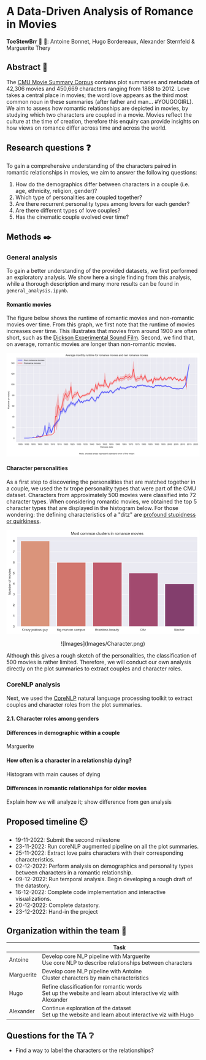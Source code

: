 # A Data-Driven Analysis of Romance in Movies

**ToeStewBrr** 🍲 🦶: Antoine Bonnet, Hugo Bordereaux, Alexander Sternfeld & Marguerite Thery

## Abstract 📰

The [CMU Movie Summary Corpus](http://www.cs.cmu.edu/~ark/personas/) contains plot summaries and metadata of 42,306 movies and 450,669 characters ranging from 1888 to 2012. Love takes a central place in movies; the word love appears as the third most common noun in these summaries (after father and man… #YOUGOGIRL). We aim to assess how romantic relationships are depicted in movies, by studying which two characters are coupled in a movie. Movies reflect the culture at the time of creation, therefore this enquiry can provide insights on how views on romance differ across time and across the world.

## Research questions ❓

To gain a comprehensive understanding of the characters paired in romantic relationships in movies, we aim to answer the following questions:

1. How do the demographics differ between characters in a couple (i.e. age, ethnicity, religion, gender)?
2. Which type of personalities are coupled together?
3. Are there recurrent personality types among lovers for each gender?
4. Are there different types of love couples?
5. Has the cinematic couple evolved over time?

## Methods ✒️

### General analysis
To gain a better understanding of the provided datasets, we first performed an exploratory analysis. We show here a single finding from this analysis, while a thorough description and many more results can be found in `general_analysis.ipynb`. 


#### Romantic movies

The figure below shows the runtime of romantic movies and non-romantic movies over time. From this graph, we first note that the runtime of movies increases over time. This illustrates that movies from around 1900 are often short, such as the [Dickson Experimental Sound Film](https://en.wikipedia.org/wiki/The_Dickson_Experimental_Sound_Film). Second, we find that, on average, romantic movies are longer than non-romantic movies.  

![Runtime](Images/Runtime.png)

#### Character personalities

As a first step to discovering the personalities that are matched together in a couple, we used the tv trope personality types that were part of the CMU dataset. Characters from approximately 500 movies were classified into 72 character types. When considering romantic movies, we obtained the top 5 character types that are displayed in the histogram below. For those wondering: the defining characteristics of a "ditz" are [profound stupidness or quirkiness](https://tvtropes.org/pmwiki/pmwiki.php/Main/TheDitz). 

![Images](Images/Tv_trope_clusters.png)

<p align="center">
  ![Images](Images/Character.png)
</p>

Although this gives a rough sketch of the personalities, the classification of 500 movies is rather limited. Therefore, we will conduct our own analysis directly on the plot summaries to extract couples and character roles. 

### CoreNLP analysis

Next, we used the [CoreNLP](https://stanfordnlp.github.io/CoreNLP/) natural language processing toolkit to extract couples and character roles from the plot summaries. 



#### 2.1. Character roles among genders





#### Differences in demographic within a couple
Marguerite

#### How often is a character in a relationship dying?
Histogram with main causes of dying

#### Differences in romantic relationships for older movies
Explain how we will analyze it; show difference from gen analysis

## Proposed timeline ⏲️
* 19-11-2022: Submit the second milestone
* 23-11-2022: Run coreNLP augmented pipeline on all the plot summaries. 
* 25-11-2022: Extract love pairs characters with their corresponding characteristics. 
* 02-12-2022: Perform analysis on demographics and personality types between characters in a romantic relationship. 
* 09-12-2022: Run temporal analysis. Begin developing a rough draft of the datastory.
* 16-12-2022: Complete code implementation and interactive visualizations. 
* 20-12-2022: Complete datastory. 
* 23-12-2022: Hand-in the project 

## Organization within the team 💪
|            | **Task**                                                                                             |
|------------|------------------------------------------------------------------------------------------------------|
| Antoine | Develop core NLP pipeline with Marguerite <br /> Use core NLP to describe relationships between characters |
| Marguerite | Develop core NLP pipeline with Antoine <br /> Cluster characters by main characteristics                |
| Hugo | Refine classification for romantic words  <br /> Set up the website and learn about interactive viz with Alexander                                         |
| Alexander | Continue exploration of the dataset <br /> Set up the website and learn about interactive viz with Hugo             |

## Questions for the TA ❔
* Find a way to label the characters or the relationships? 

